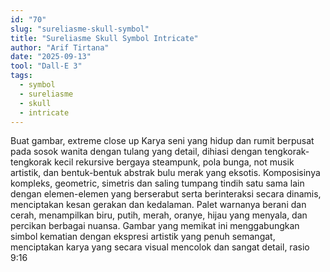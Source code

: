 ```yaml
---
id: "70"
slug: "sureliasme-skull-symbol"
title: "Sureliasme Skull Symbol Intricate"
author: "Arif Tirtana"
date: "2025-09-13"
tool: "Dall-E 3"
tags:
  - symbol
  - sureliasme
  - skull
  - intricate
---
```


Buat gambar, extreme close up Karya seni yang hidup dan rumit berpusat pada sosok wanita dengan tulang yang detail, dihiasi dengan tengkorak-tengkorak kecil rekursive bergaya steampunk, pola bunga, not musik artistik, dan bentuk-bentuk abstrak bulu merak yang eksotis. Komposisinya kompleks, geometric, simetris dan saling tumpang tindih satu sama lain dengan elemen-elemen yang berserabut serta berinteraksi secara dinamis, menciptakan kesan gerakan dan kedalaman. Palet warnanya berani dan cerah, menampilkan biru, putih, merah, oranye, hijau yang menyala, dan percikan berbagai nuansa. Gambar yang memikat ini menggabungkan simbol kematian dengan ekspresi artistik yang penuh semangat, menciptakan karya yang secara visual mencolok dan sangat detail, rasio 9:16
